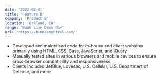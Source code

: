 ```yaml
---
date: '2022-02-01'
title: 'Feature B'
company: 'Product B'
location: 'Oakland, CA'
range: 'Book Live Demo Now'
url: 'https://b.ondecentral.com/'
---
```


- Developed and maintained code for in-house and client websites primarily using HTML, CSS, Sass, JavaScript, and jQuery
- Manually tested sites in various browsers and mobile devices to ensure cross-browser compatibility and responsiveness
- Clients included JetBlue, Lovesac, U.S. Cellular, U.S. Department of Defense, and more
